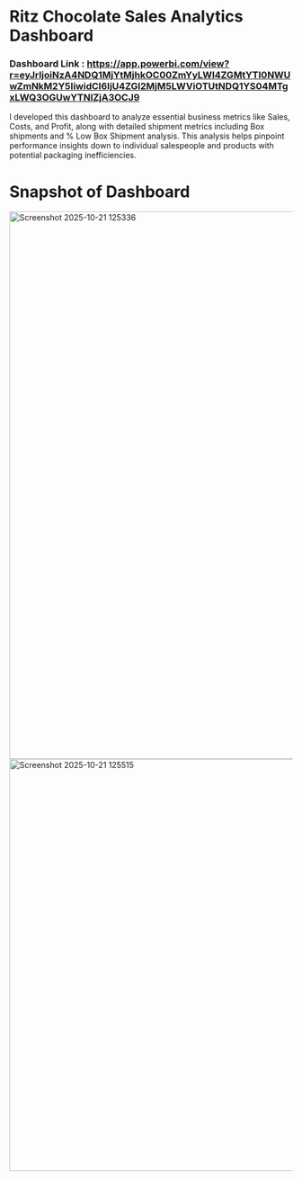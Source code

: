 # Ritz Chocolate Sales Analytics Dashboard

### Dashboard Link : https://app.powerbi.com/view?r=eyJrIjoiNzA4NDQ1MjYtMjhkOC00ZmYyLWI4ZGMtYTI0NWUwZmNkM2Y5IiwidCI6IjU4ZGI2MjM5LWViOTUtNDQ1YS04MTgxLWQ3OGUwYTNlZjA3OCJ9

I developed this dashboard to analyze essential business metrics like Sales, Costs, and Profit, along with detailed shipment metrics including Box shipments and % Low Box Shipment analysis. This analysis helps pinpoint performance insights down to individual salespeople and products with potential packaging inefficiencies.

# Snapshot of Dashboard

<img width="1734" height="974" alt="Screenshot 2025-10-21 125336" src="https://github.com/user-attachments/assets/7f47369f-6b76-45c4-ac2d-a246905a4a1a" />

<img width="1582" height="733" alt="Screenshot 2025-10-21 125515" src="https://github.com/user-attachments/assets/0151c753-b28d-4f6c-8907-ce9473965f55" />
